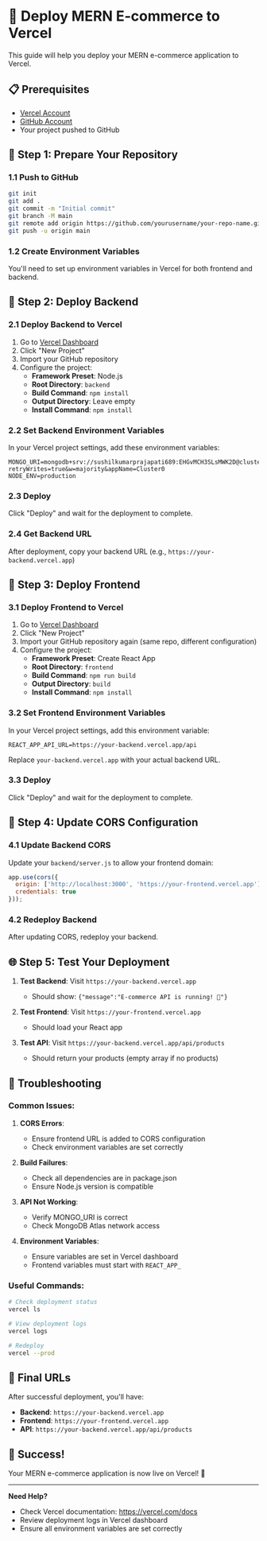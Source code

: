# 🚀 Deploy MERN E-commerce to Vercel

This guide will help you deploy your MERN e-commerce application to Vercel.

## 📋 Prerequisites

- [Vercel Account](https://vercel.com/signup)
- [GitHub Account](https://github.com)
- Your project pushed to GitHub

## 🔧 Step 1: Prepare Your Repository

### 1.1 Push to GitHub
```bash
git init
git add .
git commit -m "Initial commit"
git branch -M main
git remote add origin https://github.com/yourusername/your-repo-name.git
git push -u origin main
```

### 1.2 Create Environment Variables
You'll need to set up environment variables in Vercel for both frontend and backend.

## 🎯 Step 2: Deploy Backend

### 2.1 Deploy Backend to Vercel
1. Go to [Vercel Dashboard](https://vercel.com/dashboard)
2. Click "New Project"
3. Import your GitHub repository
4. Configure the project:
   - **Framework Preset**: Node.js
   - **Root Directory**: `backend`
   - **Build Command**: `npm install`
   - **Output Directory**: Leave empty
   - **Install Command**: `npm install`

### 2.2 Set Backend Environment Variables
In your Vercel project settings, add these environment variables:
```
MONGO_URI=mongodb+srv://sushilkumarprajapati689:EHGvMCH3SLsMWK2D@cluster0.ir6nmdq.mongodb.net/ecommerce?retryWrites=true&w=majority&appName=Cluster0
NODE_ENV=production
```

### 2.3 Deploy
Click "Deploy" and wait for the deployment to complete.

### 2.4 Get Backend URL
After deployment, copy your backend URL (e.g., `https://your-backend.vercel.app`)

## 🎨 Step 3: Deploy Frontend

### 3.1 Deploy Frontend to Vercel
1. Go to [Vercel Dashboard](https://vercel.com/dashboard)
2. Click "New Project"
3. Import your GitHub repository again (same repo, different configuration)
4. Configure the project:
   - **Framework Preset**: Create React App
   - **Root Directory**: `frontend`
   - **Build Command**: `npm run build`
   - **Output Directory**: `build`
   - **Install Command**: `npm install`

### 3.2 Set Frontend Environment Variables
In your Vercel project settings, add this environment variable:
```
REACT_APP_API_URL=https://your-backend.vercel.app/api
```
Replace `your-backend.vercel.app` with your actual backend URL.

### 3.3 Deploy
Click "Deploy" and wait for the deployment to complete.

## 🔗 Step 4: Update CORS Configuration

### 4.1 Update Backend CORS
Update your `backend/server.js` to allow your frontend domain:

```javascript
app.use(cors({
  origin: ['http://localhost:3000', 'https://your-frontend.vercel.app'],
  credentials: true
}));
```

### 4.2 Redeploy Backend
After updating CORS, redeploy your backend.

## 🌐 Step 5: Test Your Deployment

1. **Test Backend**: Visit `https://your-backend.vercel.app`
   - Should show: `{"message":"E-commerce API is running! 🚀"}`

2. **Test Frontend**: Visit `https://your-frontend.vercel.app`
   - Should load your React app

3. **Test API**: Visit `https://your-backend.vercel.app/api/products`
   - Should return your products (empty array if no products)

## 🔧 Troubleshooting

### Common Issues:

1. **CORS Errors**:
   - Ensure frontend URL is added to CORS configuration
   - Check environment variables are set correctly

2. **Build Failures**:
   - Check all dependencies are in package.json
   - Ensure Node.js version is compatible

3. **API Not Working**:
   - Verify MONGO_URI is correct
   - Check MongoDB Atlas network access

4. **Environment Variables**:
   - Ensure variables are set in Vercel dashboard
   - Frontend variables must start with `REACT_APP_`

### Useful Commands:
```bash
# Check deployment status
vercel ls

# View deployment logs
vercel logs

# Redeploy
vercel --prod
```

## 📱 Final URLs

After successful deployment, you'll have:
- **Backend**: `https://your-backend.vercel.app`
- **Frontend**: `https://your-frontend.vercel.app`
- **API**: `https://your-backend.vercel.app/api/products`

## 🎉 Success!

Your MERN e-commerce application is now live on Vercel! 🚀

---

**Need Help?**
- Check Vercel documentation: https://vercel.com/docs
- Review deployment logs in Vercel dashboard
- Ensure all environment variables are set correctly 